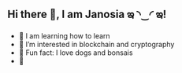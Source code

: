 ## Hi there 🫧, I am Janosia ఇ ◝‿◜ ఇ! 
- 🔭 I am learning how to learn
- 🌸 I’m interested in blockchain and cryptography
- 🐙 Fun fact: I love dogs and bonsais
- 🔮 

<!--
**Janosia/Janosia** is a ✨ _special_ ✨ repository because its `README.md` (this file) appears on your GitHub profile.

Here are some ideas to get you started:


- 🌱 I’m currently learning ...
- 👯 I’m looking to collaborate on ...
- 🤔 I’m looking for help with ...
- 💬 Ask me about ...
- 📫 How to reach me: ...
- 😄 Pronouns: ...
- ⚡ Fun fact: ...
-->
